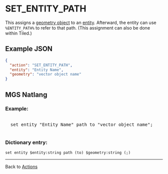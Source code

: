 # SET_ENTITY_PATH

This assigns a [geometry object](../maps/vector_objects) to an [entity](../entities). Afterward, the entity can use `%ENTITY_PATH%` to refer to that path. (This assignment can also be done within Tiled.)

## Example JSON

```json
{
  "action": "SET_ENTITY_PATH",
  "entity": "Entity Name",
  "geometry": "vector object name"
}
```

## MGS Natlang

### Example:

<pre class="HyperMD-codeblock mgs">

  <span class="verb">set</span> <span class="sigil">entity</span> <span class="string">"Entity Name"</span> <span class="target">path</span> <span class="operator">to</span> <span class="string">"vector object name"</span><span class="terminator">;</span>

</pre>

### Dictionary entry:

```
set entity $entity:string path (to) $geometry:string (;)
```

---

Back to [Actions](../actions)
